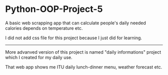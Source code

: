 # Python-OOP-Project-5

A basic web scrapping app that can calculate people's daily needed calories depends on temperature etc.

I did not add css file for this project because I just did for learning.

-------
More advanved version of this project is named "daily informations" project which I created for my daily use.

That web app shows me ITU daily lunch-dinner menu, weather forecast etc.
